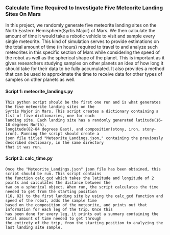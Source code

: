 ### Calculate Time Required to Investigate Five Meteorite Landing Sites On Mars

In this project, we randomly generate five meteorite landing sites on the North Eastern Hemisphere(Syrtis Major) 
of Mars. We then calculate the amount of time it would take a robotic vehicle to visit and sample every single
meteorite. This kind of simulation serves to provide estimations on the total amount of time (in hours) required to 
travel to and analyze such meteorites in this specific section of Mars while considering the speed of the robot as 
well as the spherical shape of the planet. This is important as it gives researchers studying samples on other
planets an idea of how long it should take for their data to be fully accumulated. It also provides a method that can
be used to approximate the time to receive data for other types of samples on other planets as well.

#### Script 1: meteorite_landings.py
    This python script should be the first one run and is what generates the five meteorite landing sites on the 
    Syrtis Major in Mars. This script creates a dictionary containing a list of five dictionaries, one for each
    landing site. Each landing site has a randomly generated latitude(16-18 degrees North), 
    longitude(82-84 degrees East), and composition(stony, iron, stony-iron). Running the script should create a 
    json file titled "Meteorite_Landings.json," containing the previously described dectionary, in the same directory
    that it was run.

#### Script 2: calc_time.py
    Once the "Meteorite_Landings.json" json file has been obtained, this script should be run. This script contains
    the function calc_gcd which takes the latitude and longitude of 2 points and calculates the distance between the
    two on a spherical object. When run, the script calculates the time needed to get from the starting position
    (16, 82) to the first landing site by using the calc_gcd function and speed of the robot, adds the sample time 
    based on the composition of the meteorite, and prints out that information for each leg of the trip. Once this
    has been done for every leg, it prints out a summary containing the total amount of time needed to get through 
    the entirety of the trip, from the starting position to analyzing the last landing site sample.
